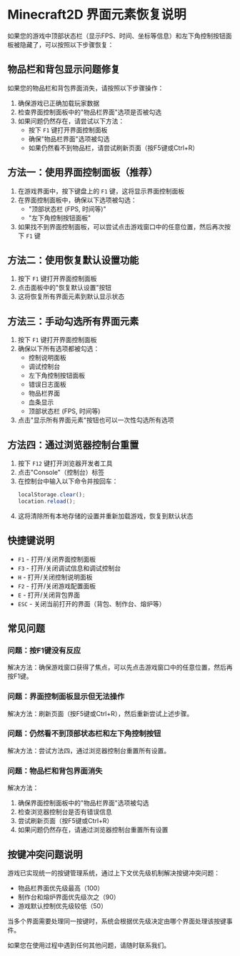 # Minecraft2D 界面元素恢复说明

如果您的游戏中顶部状态栏（显示FPS、时间、坐标等信息）和左下角控制按钮面板被隐藏了，可以按照以下步骤恢复：

## 物品栏和背包显示问题修复

如果您的物品栏和背包界面消失，请按照以下步骤操作：

1. 确保游戏已正确加载玩家数据
2. 检查界面控制面板中的"物品栏界面"选项是否被勾选
3. 如果问题仍然存在，请尝试以下方法：
   - 按下 `F1` 键打开界面控制面板
   - 确保"物品栏界面"选项被勾选
   - 如果仍然看不到物品栏，请尝试刷新页面（按F5键或Ctrl+R）

## 方法一：使用界面控制面板（推荐）

1. 在游戏界面中，按下键盘上的 `F1` 键，这将显示界面控制面板
2. 在界面控制面板中，确保以下选项被勾选：
   - "顶部状态栏 (FPS, 时间等)"
   - "左下角控制按钮面板"
3. 如果找不到界面控制面板，可以尝试点击游戏窗口中的任意位置，然后再次按下 `F1` 键

## 方法二：使用恢复默认设置功能

1. 按下 `F1` 键打开界面控制面板
2. 点击面板中的"恢复默认设置"按钮
3. 这将恢复所有界面元素到默认显示状态

## 方法三：手动勾选所有界面元素

1. 按下 `F1` 键打开界面控制面板
2. 确保以下所有选项都被勾选：
   - 控制说明面板
   - 调试控制台
   - 左下角控制按钮面板
   - 错误日志面板
   - 物品栏界面
   - 血条显示
   - 顶部状态栏 (FPS, 时间等)
3. 点击"显示所有界面元素"按钮也可以一次性勾选所有选项

## 方法四：通过浏览器控制台重置

1. 按下 `F12` 键打开浏览器开发者工具
2. 点击"Console"（控制台）标签
3. 在控制台中输入以下命令并按回车：
   ```javascript
   localStorage.clear();
   location.reload();
   ```
4. 这将清除所有本地存储的设置并重新加载游戏，恢复到默认状态

## 快捷键说明

- `F1` - 打开/关闭界面控制面板
- `F3` - 打开/关闭调试信息和调试控制台
- `H` - 打开/关闭控制说明面板
- `F2` - 打开/关闭游戏配置面板
- `E` - 打开/关闭背包界面
- `ESC` - 关闭当前打开的界面（背包、制作台、熔炉等）

## 常见问题

### 问题：按F1键没有反应
解决方法：确保游戏窗口获得了焦点，可以先点击游戏窗口中的任意位置，然后再按F1键。

### 问题：界面控制面板显示但无法操作
解决方法：刷新页面（按F5键或Ctrl+R），然后重新尝试上述步骤。

### 问题：仍然看不到顶部状态栏和左下角控制按钮
解决方法：尝试方法四，通过浏览器控制台重置所有设置。

### 问题：物品栏和背包界面消失
解决方法：
1. 确保界面控制面板中的"物品栏界面"选项被勾选
2. 检查浏览器控制台是否有错误信息
3. 尝试刷新页面（按F5键或Ctrl+R）
4. 如果问题仍然存在，请通过浏览器控制台重置所有设置

## 按键冲突问题说明

游戏已实现统一的按键管理系统，通过上下文优先级机制解决按键冲突问题：

- 物品栏界面优先级最高（100）
- 制作台和熔炉界面优先级次之（90）
- 游戏默认控制优先级较低（50）

当多个界面需要处理同一按键时，系统会根据优先级决定由哪个界面处理该按键事件。

如果您在使用过程中遇到任何其他问题，请随时联系我们。